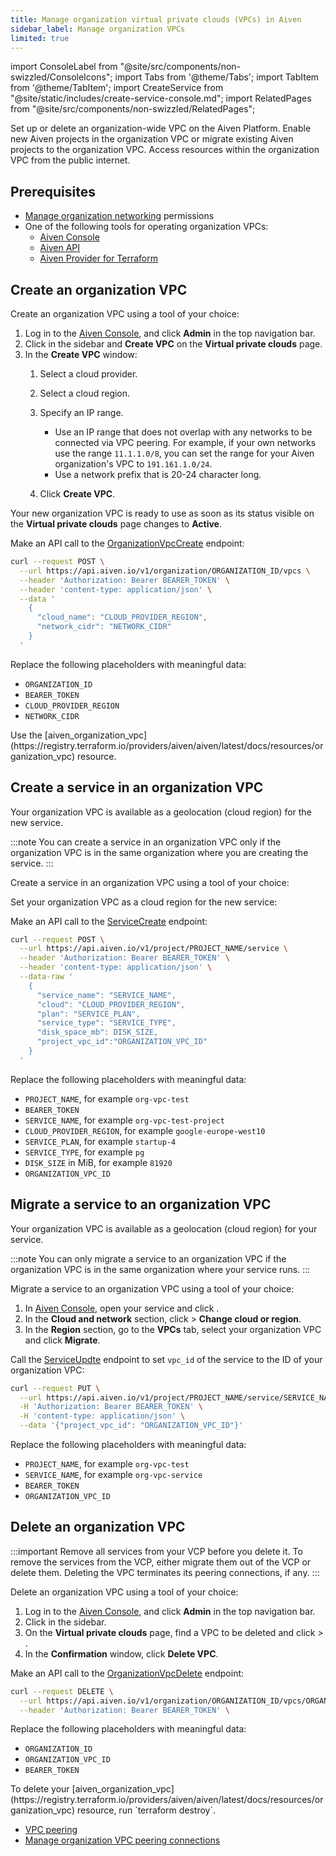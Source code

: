 ```yaml
---
title: Manage organization virtual private clouds (VPCs) in Aiven
sidebar_label: Manage organization VPCs
limited: true
---
```


import ConsoleLabel from "@site/src/components/non-swizzled/ConsoleIcons";
import Tabs from '@theme/Tabs';
import TabItem from '@theme/TabItem';
import CreateService from "@site/static/includes/create-service-console.md";
import RelatedPages from "@site/src/components/non-swizzled/RelatedPages";

Set up or delete an organization-wide VPC on the Aiven Platform. Enable new Aiven projects in the organization VPC or migrate existing Aiven projects to the organization VPC. Access resources within the organization VPC from the public internet.

## Prerequisites

- [Manage organization networking](/docs/platform/concepts/permissions#organization-permissions)
  permissions
- One of the following tools for operating organization VPCs:
  - [Aiven Console](https://console.aiven.io/)
    <!-- [Aiven CLI](/docs/tools/cli) -->
  - [Aiven API](/docs/tools/api)
  - [Aiven Provider for Terraform](/docs/tools/terraform)

## Create an organization VPC

Create an organization VPC using a tool of your choice:

<Tabs groupId="group1">
<TabItem value="console" label="Aiven Console" default>

1. Log in to the [Aiven Console](https://console.aiven.io/), and click **Admin** in the
   top navigation bar.
1. Click <ConsoleLabel name="vpcs"/> in the sidebar and **Create VPC** on the
   **Virtual private clouds** page.
1. In the **Create VPC** window:
   1. Select a cloud provider.
   1. Select a cloud region.
   1. Specify an IP range.

      - Use an IP range that does not overlap with any networks to be connected via VPC
        peering. For example, if your own networks use the range `11.1.1.0/8`, you can set
        the range for your Aiven organization's VPC to `191.161.1.0/24`.
      - Use a network prefix that is 20-24 character long.

   1. Click **Create VPC**.

Your new organization VPC is ready to use as soon as its status visible on the
**Virtual private clouds** page changes to **Active**.

</TabItem>
<!--
<TabItem value="cli" label="Aiven CLI">

Run the `avn organization vpc create` command:

```bash
avn organization vpc create         \
  --cloud CLOUD_PROVIDER_REGION     \
  --network-cidr NETWORK_CIDR       \
  --organization-id ORGANIZATION_ID
```

Replace the following:

- `CLOUD_PROVIDER_REGION` with the cloud provider and region to host the VPC, for example
  `aws-eu-west-1`
- `NETWORK_CIDR` with the CIDR block (a range of IP addresses) for the VPC, for example,
  `10.0.0.0/24`
- `ORGANIZATION_ID` with the ID of your Aiven organization where to create the VPC, for
  example, `org1a2b3c4d5e6`

</TabItem>
-->
<TabItem value="api" label="Aiven API">

Make an API call to the
[OrganizationVpcCreate](https://api.aiven.io/doc/#tag/Organization_Vpc/operation/OrganizationVpcCreate)
endpoint:

```bash
curl --request POST \
  --url https://api.aiven.io/v1/organization/ORGANIZATION_ID/vpcs \
  --header 'Authorization: Bearer BEARER_TOKEN' \
  --header 'content-type: application/json' \
  --data '
    {
      "cloud_name": "CLOUD_PROVIDER_REGION",
      "network_cidr": "NETWORK_CIDR"
    }
  '
```

Replace the following placeholders with meaningful data:

- `ORGANIZATION_ID`
- `BEARER_TOKEN`
- `CLOUD_PROVIDER_REGION`
- `NETWORK_CIDR`

</TabItem>
<TabItem value="tf" label="Aiven Provider for Terraform">
Use the
[aiven_organization_vpc](https://registry.terraform.io/providers/aiven/aiven/latest/docs/resources/organization_vpc)
resource.
</TabItem>
</Tabs>

## Create a service in an organization VPC

Your organization VPC is available as a geolocation (cloud region) for the new service.

:::note
You can create a service in an organization VPC only if the organization VPC is in the
same organization where you are creating the service.
:::

Create a service in an organization VPC using a tool of your choice:

<Tabs groupId="group1">
<TabItem value="console" label="Aiven Console" default>

Set your organization VPC as a cloud region for the new service:

<CreateService />

</TabItem>
<!--
<TabItem value="cli" label="Aiven CLI">

Run [avn service create](/docs/tools/cli/service-cli#avn-cli-service-create):

```bash
avn service create SERVICE_NAME        \
  --project PROJECT_NAME               \
  --project-vpc-id ORGANIZATION_VPC_ID \
  --type SERVICE_TYPE                  \
  --plan SERVICE_PLAN                  \
  --cloud CLOUD_PROVIDER_REGION
```

Replace the following:

- `SERVICE_NAME` with the name of the service to be created, for example,
  `pg-vpc-test`
- `PROJECT_NAME` with the name of the project where to create the service, for example,
  `pj-test`
- `ORGANIZATION_VPC_ID` with the ID of your organization VPC, for example,
  `12345678-1a2b-3c4d-5f6g-1a2b3c4d5e6f`
- `SERVICE_TYPE` with the type of the service to be created, for example, `pg`
- `SERVICE_PLAN` with the plan of the service to be created, for example, `hobbyist`
- `CLOUD_PROVIDER_REGION` with the cloud provider and region to host the service to be
  created, for example `aws-eu-west-1`

</TabItem>
-->
<TabItem value="api" label="Aiven API">

Make an API call to the
[ServiceCreate](https://api.aiven.io/doc/#tag/Service/operation/ServiceCreate)
endpoint:

```bash {12}
curl --request POST \
  --url https://api.aiven.io/v1/project/PROJECT_NAME/service \
  --header 'Authorization: Bearer BEARER_TOKEN' \
  --header 'content-type: application/json' \
  --data-raw '
    {
      "service_name": "SERVICE_NAME",
      "cloud": "CLOUD_PROVIDER_REGION",
      "plan": "SERVICE_PLAN",
      "service_type": "SERVICE_TYPE",
      "disk_space_mb": DISK_SIZE,
      "project_vpc_id":"ORGANIZATION_VPC_ID"
    }
  '
```

Replace the following placeholders with meaningful data:

- `PROJECT_NAME`, for example `org-vpc-test`
- `BEARER_TOKEN`
- `SERVICE_NAME`, for example `org-vpc-test-project`
- `CLOUD_PROVIDER_REGION`, for example `google-europe-west10`
- `SERVICE_PLAN`, for example `startup-4`
- `SERVICE_TYPE`, for example `pg`
- `DISK_SIZE` in MiB, for example `81920`
- `ORGANIZATION_VPC_ID`

</TabItem>
</Tabs>

## Migrate a service to an organization VPC

Your organization VPC is available as a geolocation (cloud region) for your service.

:::note
You can only migrate a service to an organization VPC if the organization VPC is in the
same organization where your service runs.
:::

Migrate a service to an organization VPC using a tool of your choice:

<Tabs groupId="group1">
<TabItem value="console" label="Aiven Console" default>

1. In [Aiven Console](https://console.aiven.io/), open your service and click
   <ConsoleLabel name="Service settings"/>.
1. In the **Cloud and network** section, click <ConsoleLabel name="actions"/> >
   **Change cloud or region**.
1. In the **Region** section, go to the **VPCs** tab, select your organization VPC and
   click **Migrate**.

</TabItem>
<!--
<TabItem value="cli" label="Aiven CLI">

Run [avn service update](/docs/tools/cli/service-cli#avn-cli-service-update):

```bash
avn service update SERVICE_NAME \
  --project-vpc-id ORGANIZATION_VPC_ID
```

Replace the following:

- `SERVICE_NAME` with the name of the service to be migrated, for example,
  `pg-test`
- `ORGANIZATION_VPC_ID` with the ID of your organization VPC where to migrate the service,
  for example, `12345678-1a2b-3c4d-5f6g-1a2b3c4d5e6f`

</TabItem>
-->
<TabItem value="api" label="Aiven API">

Call the [ServiceUpdte](https://api.aiven.io/doc/#tag/Service/operation/ServiceUpdate)
endpoint to set `vpc_id` of the service to the ID of your organization VPC:

```bash {5}
curl --request PUT \
  --url https://api.aiven.io/v1/project/PROJECT_NAME/service/SERVICE_NAME \
  -H 'Authorization: Bearer BEARER_TOKEN' \
  -H 'content-type: application/json' \
  --data '{"project_vpc_id": "ORGANIZATION_VPC_ID"}'
```

Replace the following placeholders with meaningful data:

- `PROJECT_NAME`, for example `org-vpc-test`
- `SERVICE_NAME`, for example `org-vpc-service`
- `BEARER_TOKEN`
- `ORGANIZATION_VPC_ID`

</TabItem>
</Tabs>

## Delete an organization VPC

:::important
Remove all services from your VCP before you delete it. To remove the services from the VCP,
either migrate them out of the VCP or delete them. Deleting the VPC terminates its peering
connections, if any.
:::

Delete an organization VPC using a tool of your choice:

<Tabs groupId="group1">
<TabItem value="console" label="Aiven Console" default>

1. Log in to the [Aiven Console](https://console.aiven.io/), and click **Admin** in the
   top navigation bar.
1. Click <ConsoleLabel name="vpcs"/> in the sidebar.
1. On the **Virtual private clouds** page, find a VPC to be deleted and click
   <ConsoleLabel name="actions"/> > <ConsoleLabel name="delete"/>.
1. In the **Confirmation** window, click **Delete VPC**.

</TabItem>
<!--
<TabItem value="cli" label="Aiven CLI">

Run the `avn organization vpc delete` command:

```bash
avn organization vpc delete                     \
  --organization-id ORGANIZATION_ID             \
  --project-vpc-id ORGANIZATION_VPC_ID
```

Replace the following:

- `ORGANIZATION_ID` with the ID of your Aiven organization, for example, `org1a2b3c4d5e6`
- `ORGANIZATION_VPC_ID` with the ID of your Aiven organization VPC, for example,
  `12345678-1a2b-3c4d-5f6g-1a2b3c4d5e6f`

</TabItem>
-->
<TabItem value="api" label="Aiven API">

Make an API call to the
[OrganizationVpcDelete](https://api.aiven.io/doc/#tag/Organization_Vpc/operation/OrganizationVpcDelete)
endpoint:

```bash
curl --request DELETE \
  --url https://api.aiven.io/v1/organization/ORGANIZATION_ID/vpcs/ORGANIZATION_VPC_ID \
  --header 'Authorization: Bearer BEARER_TOKEN' \
```

Replace the following placeholders with meaningful data:

- `ORGANIZATION_ID`
- `ORGANIZATION_VPC_ID`
- `BEARER_TOKEN`

</TabItem>
<TabItem value="tf" label="Aiven Provider for Terraform">
To delete your
[aiven_organization_vpc](https://registry.terraform.io/providers/aiven/aiven/latest/docs/resources/organization_vpc)
resource, run `terraform destroy`.
</TabItem>
</Tabs>

<RelatedPages/>

- [VPC peering](/docs/platform/howto/list-vpc-peering)
- [Manage organization VPC peering connections](/docs/platform/howto/manage-org-vpc-peering-aws)
